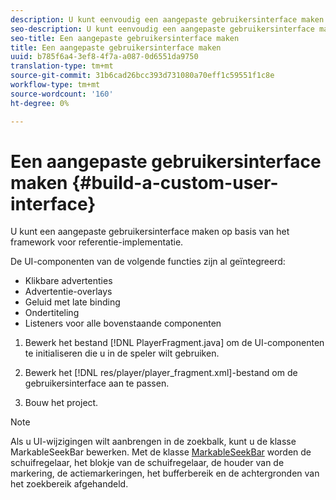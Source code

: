 ```yaml
---
description: U kunt eenvoudig een aangepaste gebruikersinterface maken op basis van het referentie-implementatieframework.
seo-description: U kunt eenvoudig een aangepaste gebruikersinterface maken op basis van het referentie-implementatieframework.
seo-title: Een aangepaste gebruikersinterface maken
title: Een aangepaste gebruikersinterface maken
uuid: b785f6a4-3ef8-4f7a-a087-0d6551da9750
translation-type: tm+mt
source-git-commit: 31b6cad26bcc393d731080a70eff1c59551f1c8e
workflow-type: tm+mt
source-wordcount: '160'
ht-degree: 0%

---
```



# Een aangepaste gebruikersinterface maken {#build-a-custom-user-interface}

U kunt een aangepaste gebruikersinterface maken op basis van het framework voor referentie-implementatie.

De UI-componenten van de volgende functies zijn al geïntegreerd:

* Klikbare advertenties
* Advertentie-overlays
* Geluid met late binding
* Ondertiteling
* Listeners voor alle bovenstaande componenten

1. Bewerk het bestand [!DNL PlayerFragment.java] om de UI-componenten te initialiseren die u in de speler wilt gebruiken.

1. Bewerk het [!DNL res/player/player_fragment.xml]-bestand om de gebruikersinterface aan te passen.
1. Bouw het project.

>[!NOTE]
>
>Als u UI-wijzigingen wilt aanbrengen in de zoekbalk, kunt u de klasse MarkableSeekBar bewerken. Met de klasse [MarkableSeekBar](https://help.adobe.com/en_US/primetime/api/reference_implementation/android/javadoc/com/adobe/primetime/reference/ui/player/MarkableSeekBar.html) worden de schuifregelaar, het blokje van de schuifregelaar, de houder van de markering, de actiemarkeringen, het bufferbereik en de achtergronden van het zoekbereik afgehandeld.